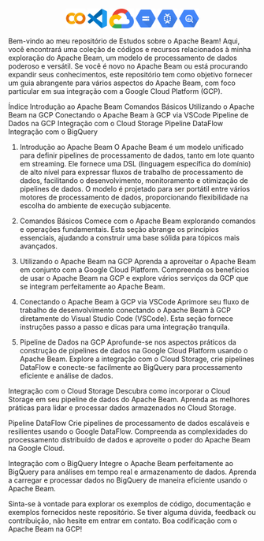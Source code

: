
<p align="center">
  <img src="/img/colab.png" alt="Colab" width="40">
  <img src="/img/vscode.png" alt="VSCode" width="40">
  <img src="/img/gcp.png" alt="GCP" width="50">
  <img src="/img/cloud-storage.png" alt="Cloud Storage" width="40">
  <img src="/img/dataflow.png" alt="DataFlow" width="40">
  <img src="/img/bigquery.png" alt="BigQuery" width="40">
</p>

Bem-vindo ao meu repositório de Estudos sobre o Apache Beam! Aqui, você encontrará uma coleção de códigos e recursos relacionados à minha exploração do Apache Beam, um modelo de processamento de dados poderoso e versátil. Se você é novo no Apache Beam ou está procurando expandir seus conhecimentos, este repositório tem como objetivo fornecer um guia abrangente para vários aspectos do Apache Beam, com foco particular em sua integração com a Google Cloud Platform (GCP).

Índice
Introdução ao Apache Beam
Comandos Básicos
Utilizando o Apache Beam na GCP
Conectando o Apache Beam à GCP via VSCode
Pipeline de Dados na GCP
Integração com o Cloud Storage
Pipeline DataFlow
Integração com o BigQuery
1. Introdução ao Apache Beam<a name="introdução"></a>
O Apache Beam é um modelo unificado para definir pipelines de processamento de dados, tanto em lote quanto em streaming. Ele fornece uma DSL (linguagem específica do domínio) de alto nível para expressar fluxos de trabalho de processamento de dados, facilitando o desenvolvimento, monitoramento e otimização de pipelines de dados. O modelo é projetado para ser portátil entre vários motores de processamento de dados, proporcionando flexibilidade na escolha do ambiente de execução subjacente.

2. Comandos Básicos<a name="comandos-básicos"></a>
Comece com o Apache Beam explorando comandos e operações fundamentais. Esta seção abrange os princípios essenciais, ajudando a construir uma base sólida para tópicos mais avançados.

3. Utilizando o Apache Beam na GCP<a name="integração-gcp"></a>
Aprenda a aproveitar o Apache Beam em conjunto com a Google Cloud Platform. Compreenda os benefícios de usar o Apache Beam na GCP e explore vários serviços da GCP que se integram perfeitamente ao Apache Beam.

4. Conectando o Apache Beam à GCP via VSCode<a name="conexão-vscode"></a>
Aprimore seu fluxo de trabalho de desenvolvimento conectando o Apache Beam à GCP diretamente do Visual Studio Code (VSCode). Esta seção fornece instruções passo a passo e dicas para uma integração tranquila.

5. Pipeline de Dados na GCP<a name="pipeline-de-dados"></a>
Aprofunde-se nos aspectos práticos da construção de pipelines de dados na Google Cloud Platform usando o Apache Beam. Explore a integração com o Cloud Storage, crie pipelines DataFlow e conecte-se facilmente ao BigQuery para processamento eficiente e análise de dados.

Integração com o Cloud Storage<a name="cloud-storage"></a>
Descubra como incorporar o Cloud Storage em seu pipeline de dados do Apache Beam. Aprenda as melhores práticas para lidar e processar dados armazenados no Cloud Storage.

Pipeline DataFlow<a name="pipeline-dataflow"></a>
Crie pipelines de processamento de dados escaláveis e resilientes usando o Google DataFlow. Compreenda as complexidades do processamento distribuído de dados e aproveite o poder do Apache Beam na Google Cloud.

Integração com o BigQuery<a name="integração-bigquery"></a>
Integre o Apache Beam perfeitamente ao BigQuery para análises em tempo real e armazenamento de dados. Aprenda a carregar e processar dados no BigQuery de maneira eficiente usando o Apache Beam.

Sinta-se à vontade para explorar os exemplos de código, documentação e exemplos fornecidos neste repositório. Se tiver alguma dúvida, feedback ou contribuição, não hesite em entrar em contato. Boa codificação com o Apache Beam na GCP!
